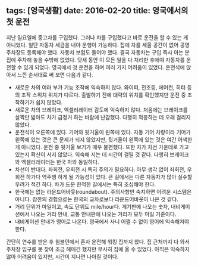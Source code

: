 tags: [영국생활]
date: 2016-02-20
title: 영국에서의 첫 운전
---
지난 일요일에 중고차를 구입했다. 그러나 차를 구입했다고 바로 운전을 할 수 있는 게 아니었다. 일단 자동차 세금을 내야 운행이 가능하다. 집에 차를 세울 공간이 없어 공영 주차장도 등록해야 했다. 자동차 보험도 들어야 했다. 결국 자동차는 구입 즉시 아는 분 집에 주차해 놓을 수밖에 없었다. 닷새 동안 이 모든 일을 다 처리한 후에야 자동차를 운전할 수 있게 되었다.<!--more--> 영국에서 첫 운전을 하며 여러 가지 어려움이 있었다. 운전석에 앉아서 느낀 순서대로 써 보면 다음과 같다.

* 새로운 차의 여러 부가 기능 조작에 익숙하지 않다. 와이퍼, 전조등, 에어컨, 히터 등의 조작 스위치 위치가 다르다. 출발하기 전에 대략의 위치를 확인했지만 운전 중 조작하기가 쉽지 않았다.
* 새로운 차의 브레이크, 엑셀러레이터 감도에 익숙하지 않다. 처음에는 브레이크를 살짝만 밟아도 차가 급정거 하는 바람에 난감했다. 다행히 적응하는 데 오래 걸리지 않았다.
* 운전석이 오른쪽에 있다. 기어와 뒷거울이 왼쪽에 있다. 자동 기어 차량이라 기어가 왼쪽에 있는 것은 큰 문제가 되지 않았지만, 뒷거울이 왼쪽에 있는 것은 여간 어색한 게 아니었다. 운전 중 뒷거울 보기가 매우 불편했다. 또한 차가 차선 가운데로 가고 있는지 확신이 서지 않았다.  익숙해 지는 데 시간이 걸릴 것 같다. 다행히 브레이크와 엑셀러레이터는 한국 차와 동일하다.
* 차선이 반대다. 좌회전, 우회전 시 특히 주의가 필요하다. 아무 생각 없이 좌회전, 우회전 하가다 역주행 하게 될 가능성이 있다. 큰 길에서는 다른 자동차가 많아 실수할 우려가 적긴 하다. 차가 드문 한적한 길에서는 특히 조심해야 한다.
* 한국에는 없는 라운드어바웃(roundabout). 주의사항만 숙지하면 어려운 시스템은 아니다. 잠깐의 경험으로는 한국의 교차로보다 라운드어바웃이 나은 것 같다.
* 거리 단위가 마일이고, 속도 단위도 mile/hour다. 계기판에 나오는 숫자, 내비게이션에서 나오는 거리 안내, 교통 안내판에 나오는 거리가 모두 마일 기준이다.
* 내비게이션 안내가 영어로 나온다. 영국에서 사니 어쩔 수 없이 영어에 익숙해져야 한다.

간단히 연수를 받은 후 윔블던에서 혼자 운전해 워킹 집까지 왔다. 집 근처까지 다 와서 주차장 입구를 못 찾아 조금 헤매긴 했지만 무사히 집에 올 수 있었다. 아직은 익숙하지 않아 어려움이 있지만, 시간이 지나면 나아질 것이다.
